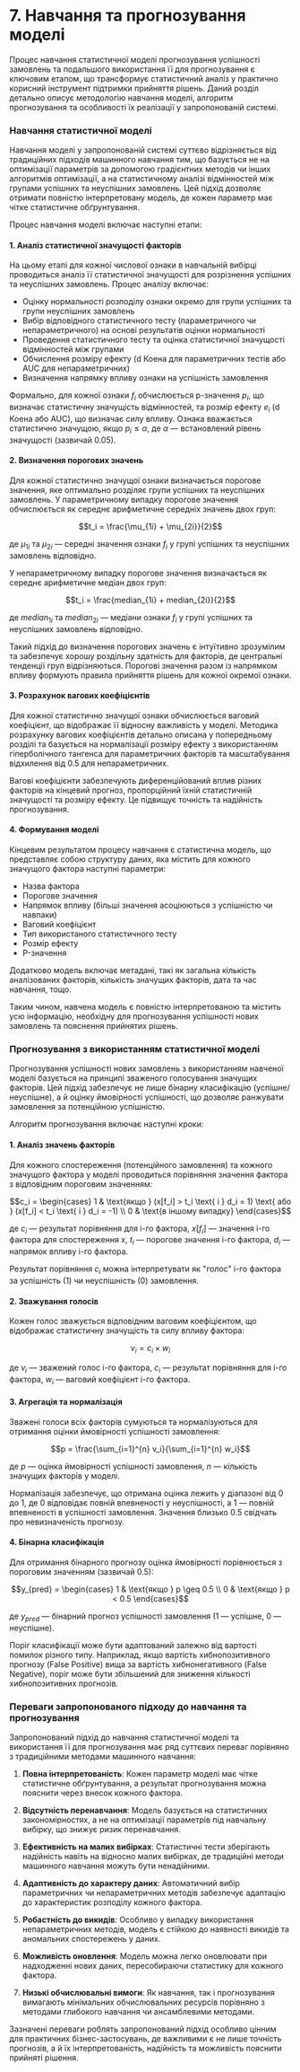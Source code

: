 # 7. Навчання та прогнозування моделі

Процес навчання статистичної моделі прогнозування успішності замовлень та подальшого використання її для прогнозування є ключовим етапом, що трансформує статистичний аналіз у практично корисний інструмент підтримки прийняття рішень. Даний розділ детально описує методологію навчання моделі, алгоритм прогнозування та особливості їх реалізації у запропонованій системі.

### Навчання статистичної моделі

Навчання моделі у запропонованій системі суттєво відрізняється від традиційних підходів машинного навчання тим, що базується не на оптимізації параметрів за допомогою градієнтних методів чи інших алгоритмів оптимізації, а на статистичному аналізі відмінностей між групами успішних та неуспішних замовлень. Цей підхід дозволяє отримати повністю інтерпретовану модель, де кожен параметр має чітке статистичне обґрунтування.

Процес навчання моделі включає наступні етапи:

#### 1. Аналіз статистичної значущості факторів

На цьому етапі для кожної числової ознаки в навчальній вибірці проводиться аналіз її статистичної значущості для розрізнення успішних та неуспішних замовлень. Процес аналізу включає:

- Оцінку нормальності розподілу ознаки окремо для групи успішних та групи неуспішних замовлень
- Вибір відповідного статистичного тесту (параметричного чи непараметричного) на основі результатів оцінки нормальності
- Проведення статистичного тесту та оцінка статистичної значущості відмінностей між групами
- Обчислення розміру ефекту (d Коена для параметричних тестів або AUC для непараметричних)
- Визначення напрямку впливу ознаки на успішність замовлення

Формально, для кожної ознаки $f_i$ обчислюється p-значення $p_i$, що визначає статистичну значущість відмінностей, та розмір ефекту $e_i$ (d Коена або AUC), що визначає силу впливу. Ознака вважається статистично значущою, якщо $p_i \leq \alpha$, де $\alpha$ — встановлений рівень значущості (зазвичай 0.05).

#### 2. Визначення порогових значень

Для кожної статистично значущої ознаки визначається порогове значення, яке оптимально розділяє групи успішних та неуспішних замовлень. У параметричному випадку порогове значення обчислюється як середнє арифметичне середніх значень двох груп:

$$t_i = \frac{\mu_{1i} + \mu_{2i}}{2}$$

де $\mu_{1i}$ та $\mu_{2i}$ — середні значення ознаки $f_i$ у групі успішних та неуспішних замовлень відповідно.

У непараметричному випадку порогове значення визначається як середнє арифметичне медіан двох груп:

$$t_i = \frac{median_{1i} + median_{2i}}{2}$$

де $median_{1i}$ та $median_{2i}$ — медіани ознаки $f_i$ у групі успішних та неуспішних замовлень відповідно.

Такий підхід до визначення порогових значень є інтуїтивно зрозумілим та забезпечує хорошу роздільну здатність для факторів, де центральні тенденції груп відрізняються. Порогові значення разом із напрямком впливу формують правила прийняття рішень для кожної окремої ознаки.

#### 3. Розрахунок вагових коефіцієнтів

Для кожної статистично значущої ознаки обчислюється ваговий коефіцієнт, що відображає її відносну важливість у моделі. Методика розрахунку вагових коефіцієнтів детально описана у попередньому розділі та базується на нормалізації розміру ефекту з використанням гіперболічного тангенса для параметричних факторів та масштабування відхилення від 0.5 для непараметричних.

Вагові коефіцієнти забезпечують диференційований вплив різних факторів на кінцевий прогноз, пропорційний їхній статистичній значущості та розміру ефекту. Це підвищує точність та надійність прогнозування.

#### 4. Формування моделі

Кінцевим результатом процесу навчання є статистична модель, що представляє собою структуру даних, яка містить для кожного значущого фактора наступні параметри:
- Назва фактора
- Порогове значення
- Напрямок впливу (більші значення асоціюються з успішністю чи навпаки)
- Ваговий коефіцієнт
- Тип використаного статистичного тесту
- Розмір ефекту
- P-значення

Додатково модель включає метадані, такі як загальна кількість аналізованих факторів, кількість значущих факторів, дата та час навчання, тощо.

Таким чином, навчена модель є повністю інтерпретованою та містить усю інформацію, необхідну для прогнозування успішності нових замовлень та пояснення прийнятих рішень.

### Прогнозування з використанням статистичної моделі

Прогнозування успішності нових замовлень з використанням навченої моделі базується на принципі зваженого голосування значущих факторів. Цей підхід забезпечує не лише бінарну класифікацію (успішне/неуспішне), а й оцінку ймовірності успішності, що дозволяє ранжувати замовлення за потенційною успішністю.

Алгоритм прогнозування включає наступні кроки:

#### 1. Аналіз значень факторів

Для кожного спостереження (потенційного замовлення) та кожного значущого фактора у моделі проводиться порівняння значення фактора з відповідним пороговим значенням:

$$c_i = 
\begin{cases} 
1 & \text{якщо } (x[f_i] > t_i \text{ і } d_i = 1) \text{ або } (x[f_i] < t_i \text{ і } d_i = -1) \\
0 & \text{в іншому випадку}
\end{cases}$$

де $c_i$ — результат порівняння для i-го фактора, $x[f_i]$ — значення i-го фактора для спостереження x, $t_i$ — порогове значення i-го фактора, $d_i$ — напрямок впливу i-го фактора.

Результат порівняння $c_i$ можна інтерпретувати як "голос" i-го фактора за успішність (1) чи неуспішність (0) замовлення.

#### 2. Зважування голосів

Кожен голос зважується відповідним ваговим коефіцієнтом, що відображає статистичну значущість та силу впливу фактора:

$$v_i = c_i \times w_i$$

де $v_i$ — зважений голос i-го фактора, $c_i$ — результат порівняння для i-го фактора, $w_i$ — ваговий коефіцієнт i-го фактора.

#### 3. Агрегація та нормалізація

Зважені голоси всіх факторів сумуються та нормалізуються для отримання оцінки ймовірності успішності замовлення:

$$p = \frac{\sum_{i=1}^{n} v_i}{\sum_{i=1}^{n} w_i}$$

де $p$ — оцінка ймовірності успішності замовлення, $n$ — кількість значущих факторів у моделі.

Нормалізація забезпечує, що отримана оцінка лежить у діапазоні від 0 до 1, де 0 відповідає повній впевненості у неуспішності, а 1 — повній впевненості в успішності замовлення. Значення близько 0.5 свідчать про невизначеність прогнозу.

#### 4. Бінарна класифікація

Для отримання бінарного прогнозу оцінка ймовірності порівнюється з пороговим значенням (зазвичай 0.5):

$$y_{pred} = 
\begin{cases} 
1 & \text{якщо } p \geq 0.5 \\
0 & \text{якщо } p < 0.5
\end{cases}$$

де $y_{pred}$ — бінарний прогноз успішності замовлення (1 — успішне, 0 — неуспішне).

Поріг класифікації може бути адаптований залежно від вартості помилок різного типу. Наприклад, якщо вартість хибнопозитивного прогнозу (False Positive) вища за вартість хибнонегативного (False Negative), поріг може бути збільшений для зниження кількості хибнопозитивних прогнозів.

### Переваги запропонованого підходу до навчання та прогнозування

Запропонований підхід до навчання статистичної моделі та використання її для прогнозування має ряд суттєвих переваг порівняно з традиційними методами машинного навчання:

1. **Повна інтерпретованість**: Кожен параметр моделі має чітке статистичне обґрунтування, а результат прогнозування можна пояснити через внесок кожного фактора.

2. **Відсутність перенавчання**: Модель базується на статистичних закономірностях, а не на оптимізації параметрів під навчальну вибірку, що знижує ризик перенавчання.

3. **Ефективність на малих вибірках**: Статистичні тести зберігають надійність навіть на відносно малих вибірках, де традиційні методи машинного навчання можуть бути ненадійними.

4. **Адаптивність до характеру даних**: Автоматичний вибір параметричних чи непараметричних методів забезпечує адаптацію до характеристик розподілу кожного фактора.

5. **Робастність до викидів**: Особливо у випадку використання непараметричних методів, модель є стійкою до наявності викидів та аномальних спостережень у даних.

6. **Можливість оновлення**: Модель можна легко оновлювати при надходженні нових даних, пересобираючи статистику для кожного фактора.

7. **Низькі обчислювальні вимоги**: Як навчання, так і прогнозування вимагають мінімальних обчислювальних ресурсів порівняно з методами глибокого навчання чи ансамблевими методами.

Зазначені переваги роблять запропонований підхід особливо цінним для практичних бізнес-застосувань, де важливими є не лише точність прогнозів, а й їх інтерпретованість, надійність та можливість пояснити прийняті рішення.
